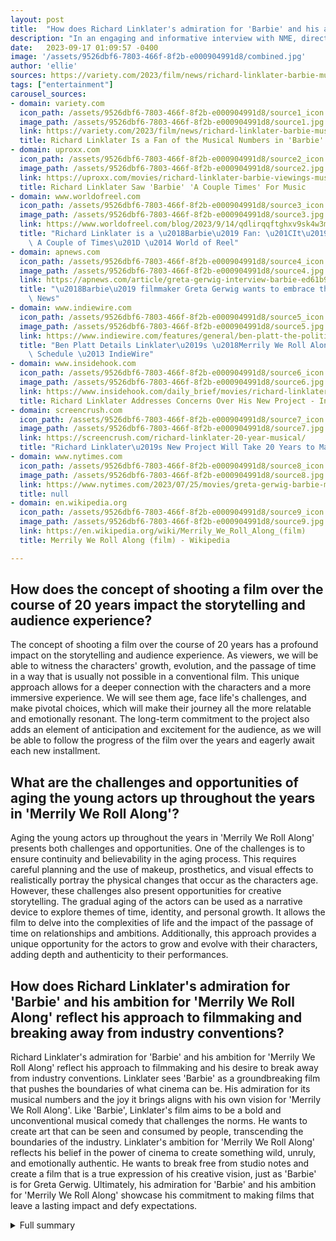 ```yaml
---
layout: post
title:  "How does Richard Linklater's admiration for 'Barbie' and his ambition for 'Merrily We Roll Along' reflect his approach to filmmaking and breaking away from industry conventions?"
description: "In an engaging and informative interview with NME, director Richard Linklater expressed his admiration for the record-breaking film 'Barbie' while sharing his thoughts on his own ambitious musical project, 'Merrily We Roll Along'. Linklater praised the musical numbers in 'Barbie' and discussed the unique aspect of shooting 'Merrily We Roll Along' over 20 years."
date:   2023-09-17 01:09:57 -0400
image: '/assets/9526dbf6-7803-466f-8f2b-e000904991d8/combined.jpg'
author: 'ellie'
sources: https://variety.com/2023/film/news/richard-linklater-barbie-musical-numbers-merrily-we-roll-along-1235725458/ https://uproxx.com/movies/richard-linklater-barbie-viewings-musical-numbers/ https://www.worldofreel.com/blog/2023/9/14/qdlirqqftghxv9sk4w3m1roqkq2t9q https://www.nytimes.com/2023/07/25/movies/greta-gerwig-barbie-movie.html https://apnews.com/article/greta-gerwig-interview-barbie-ed61b918097f2fc43e024f4872a7225e https://en.wikipedia.org/wiki/Merrily_We_Roll_Along_(film) https://www.indiewire.com/features/general/ben-platt-the-politician-richard-linklater-merrily-we-roll-along-1202180810/ https://www.insidehook.com/daily_brief/movies/richard-linklater-long-duration-filmmaking https://screencrush.com/richard-linklater-20-year-musical/
tags: ["entertainment"]
carousel_sources:
- domain: variety.com
  icon_path: /assets/9526dbf6-7803-466f-8f2b-e000904991d8/source1_icon.jpg
  image_path: /assets/9526dbf6-7803-466f-8f2b-e000904991d8/source1.jpg
  link: https://variety.com/2023/film/news/richard-linklater-barbie-musical-numbers-merrily-we-roll-along-1235725458/
  title: Richard Linklater Is a Fan of the Musical Numbers in 'Barbie' - Variety
- domain: uproxx.com
  icon_path: /assets/9526dbf6-7803-466f-8f2b-e000904991d8/source2_icon.jpg
  image_path: /assets/9526dbf6-7803-466f-8f2b-e000904991d8/source2.jpg
  link: https://uproxx.com/movies/richard-linklater-barbie-viewings-musical-numbers/
  title: Richard Linklater Saw 'Barbie' 'A Couple Times' For Music
- domain: www.worldofreel.com
  icon_path: /assets/9526dbf6-7803-466f-8f2b-e000904991d8/source3_icon.jpg
  image_path: /assets/9526dbf6-7803-466f-8f2b-e000904991d8/source3.jpg
  link: https://www.worldofreel.com/blog/2023/9/14/qdlirqqftghxv9sk4w3m1roqkq2t9q
  title: "Richard Linklater is a \u2018Barbie\u2019 Fan: \u201CIt\u2019s Worth Seeing\
    \ A Couple of Times\u201D \u2014 World of Reel"
- domain: apnews.com
  icon_path: /assets/9526dbf6-7803-466f-8f2b-e000904991d8/source4_icon.jpg
  image_path: /assets/9526dbf6-7803-466f-8f2b-e000904991d8/source4.jpg
  link: https://apnews.com/article/greta-gerwig-interview-barbie-ed61b918097f2fc43e024f4872a7225e
  title: "\u2018Barbie\u2019 filmmaker Greta Gerwig wants to embrace the mess | AP\
    \ News"
- domain: www.indiewire.com
  icon_path: /assets/9526dbf6-7803-466f-8f2b-e000904991d8/source5_icon.jpg
  image_path: /assets/9526dbf6-7803-466f-8f2b-e000904991d8/source5.jpg
  link: https://www.indiewire.com/features/general/ben-platt-the-politician-richard-linklater-merrily-we-roll-along-1202180810/
  title: "Ben Platt Details Linklater\u2019s \u2018Merrily We Roll Along\u2019 20-Year\
    \ Schedule \u2013 IndieWire"
- domain: www.insidehook.com
  icon_path: /assets/9526dbf6-7803-466f-8f2b-e000904991d8/source6_icon.jpg
  image_path: /assets/9526dbf6-7803-466f-8f2b-e000904991d8/source6.jpg
  link: https://www.insidehook.com/daily_brief/movies/richard-linklater-long-duration-filmmaking
  title: Richard Linklater Addresses Concerns Over His New Project - InsideHook
- domain: screencrush.com
  icon_path: /assets/9526dbf6-7803-466f-8f2b-e000904991d8/source7_icon.jpg
  image_path: /assets/9526dbf6-7803-466f-8f2b-e000904991d8/source7.jpg
  link: https://screencrush.com/richard-linklater-20-year-musical/
  title: "Richard Linklater\u2019s New Project Will Take 20 Years to Make"
- domain: www.nytimes.com
  icon_path: /assets/9526dbf6-7803-466f-8f2b-e000904991d8/source8_icon.jpg
  image_path: /assets/9526dbf6-7803-466f-8f2b-e000904991d8/source8.jpg
  link: https://www.nytimes.com/2023/07/25/movies/greta-gerwig-barbie-movie.html
  title: null
- domain: en.wikipedia.org
  icon_path: /assets/9526dbf6-7803-466f-8f2b-e000904991d8/source9_icon.jpg
  image_path: /assets/9526dbf6-7803-466f-8f2b-e000904991d8/source9.jpg
  link: https://en.wikipedia.org/wiki/Merrily_We_Roll_Along_(film)
  title: Merrily We Roll Along (film) - Wikipedia

---
```


## How does the concept of shooting a film over the course of 20 years impact the storytelling and audience experience?
The concept of shooting a film over the course of 20 years has a profound impact on the storytelling and audience experience. As viewers, we will be able to witness the characters' growth, evolution, and the passage of time in a way that is usually not possible in a conventional film. This unique approach allows for a deeper connection with the characters and a more immersive experience. We will see them age, face life's challenges, and make pivotal choices, which will make their journey all the more relatable and emotionally resonant. The long-term commitment to the project also adds an element of anticipation and excitement for the audience, as we will be able to follow the progress of the film over the years and eagerly await each new installment.

## What are the challenges and opportunities of aging the young actors up throughout the years in 'Merrily We Roll Along'?
Aging the young actors up throughout the years in 'Merrily We Roll Along' presents both challenges and opportunities. One of the challenges is to ensure continuity and believability in the aging process. This requires careful planning and the use of makeup, prosthetics, and visual effects to realistically portray the physical changes that occur as the characters age. However, these challenges also present opportunities for creative storytelling. The gradual aging of the actors can be used as a narrative device to explore themes of time, identity, and personal growth. It allows the film to delve into the complexities of life and the impact of the passage of time on relationships and ambitions. Additionally, this approach provides a unique opportunity for the actors to grow and evolve with their characters, adding depth and authenticity to their performances.

## How does Richard Linklater's admiration for 'Barbie' and his ambition for 'Merrily We Roll Along' reflect his approach to filmmaking and breaking away from industry conventions?
Richard Linklater's admiration for 'Barbie' and his ambition for 'Merrily We Roll Along' reflect his approach to filmmaking and his desire to break away from industry conventions. Linklater sees 'Barbie' as a groundbreaking film that pushes the boundaries of what cinema can be. His admiration for its musical numbers and the joy it brings aligns with his own vision for 'Merrily We Roll Along'. Like 'Barbie', Linklater's film aims to be a bold and unconventional musical comedy that challenges the norms. He wants to create art that can be seen and consumed by people, transcending the boundaries of the industry. Linklater's ambition for 'Merrily We Roll Along' reflects his belief in the power of cinema to create something wild, unruly, and emotionally authentic. He wants to break free from studio notes and create a film that is a true expression of his creative vision, just as 'Barbie' is for Greta Gerwig. Ultimately, his admiration for 'Barbie' and his ambition for 'Merrily We Roll Along' showcase his commitment to making films that leave a lasting impact and defy expectations.



<details>
  <summary>Full summary</summary>
<p>In a recent interview with NME, director Richard Linklater expressed his admiration for Greta Gerwig's record-breaking 'Barbie' and shared his thoughts on his own upcoming musical project, 'Merrily We Roll Along'. Linklater specifically praised the musical numbers in 'Barbie', including the catchy tune 'I'm Just Ken' performed by Ryan Gosling.</p>
<p>Linklater believes that 'Barbie' is one of the best things that has happened to cinema recently. Despite its grand scale, he is not concerned about making films on the same level as 'Barbie'. Instead, he is focused on his ambitious musical comedy, 'Merrily We Roll Along'.</p>
<p>'Merrily We Roll Along' is an adaptation of the popular musical of the same name, which has been in production since 2019. The film, set to be released in approximately 2040, follows the story of a talented Broadway composer named Franklin Shepard, played by Paul Mescal, who abandons his friends and career to become a Hollywood producer. The unique aspect of this project is that it is being shot over the course of 20 years, allowing the audience to witness the passage of time in real-time.</p>
<p>But this epic project is not without its challenges. Aging the young actors up throughout the years has been a complex task. However, Linklater sees this as an opportunity to explore the concept of aging backwards and create a thought-provoking narrative.</p>
<p>Greta Gerwig, the creator of 'Barbie', also had a vision of creating something wild and unruly, with an emotional authenticity. The film, starring Margot Robbie and Ryan Gosling, has been praised as a joyful, maximalist, and deeply weird confection.</p>
<p>Linklater's love for 'Barbie' and his interest in the gleeful messiness of life align with Gerwig's approach to filmmaking. Both directors believe in creating art that can be seen and consumed by people, transcending the boundaries of the industry.</p>
<p>In a world where studio notes often shape the final product, preserving sensibility can be a challenge. However, 'Barbie' and 'Merrily We Roll Along' are projects that have excited everyone involved. Collaborators are eager to break away from the conventions and do something out of the box, an act of faith in the power of cinema.</p>
<p>With 'Barbie' being re-released in IMAX theaters on September 22, 2023, audiences can experience the magic of this whimsical film in all its glory. Although the popularity of another film, 'Oppenheimer', has overshadowed 'Barbie' in IMAX theaters, the impact of Gerwig's creation is undeniable.</p>
<p>Richard Linklater's filmography is filled with remarkable works, including 'Dazed and Confused,' the 'Before' trilogy, 'Boyhood,' 'The School of Rock,' 'Everybody Wants Some!,' 'Waking Life,' and 'Bernie'. His talent and deep appreciation for the art of filmmaking shine through in every project.</p>
<p>As Linklater continues to push boundaries and challenge the norms, his dedication to 'Barbie' and 'Merrily We Roll Along' proves that he is a visionary director with a passion for creating cinema that leaves a lasting impact. We eagerly await the release of 'Merrily We Roll Along' and the continued success of 'Barbie' as it enchants audiences around the world.</p>
</details>
